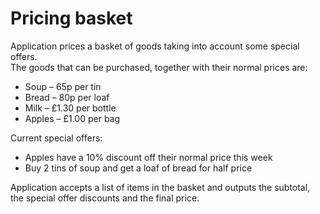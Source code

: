 # Pricing basket
 
Application prices a basket of goods taking into account some special offers.   
The goods that can be purchased, together with their normal prices are:
 
- Soup – 65p per tin
- Bread – 80p per loaf
- Milk – £1.30 per bottle
- Apples – £1.00 per bag
  
Current special offers:
- Apples have a 10% discount off their normal price this week
- Buy 2 tins of soup and get a loaf of bread for half price
 
Application accepts a list of items in the basket and outputs the subtotal, the special offer discounts and the final price.
